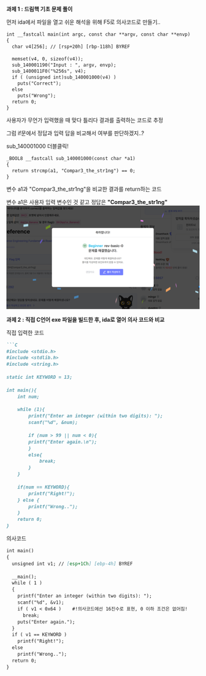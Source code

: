 **과제 1 : 드림핵 기초 문제 풀이**

먼저 ida에서 파일을 열고 쉬운 해석을 위해 F5로 의사코드로 만들기..
```
int __fastcall main(int argc, const char **argv, const char **envp)
{
  char v4[256]; // [rsp+20h] [rbp-118h] BYREF

  memset(v4, 0, sizeof(v4));
  sub_140001190("Input : ", argv, envp);
  sub_1400011F0("%256s", v4);
  if ( (unsigned int)sub_140001000(v4) )
    puts("Correct");
  else
    puts("Wrong");
  return 0;
}
```
사용자가 무언가 입력했을 때 맞다 틀리다 결과를 출력하는 코드로 추정


그럼 if문에서 정답과 입력 답을 비교해서 여부를 판단하겠지..?

sub_140001000 더블클릭!


```
_BOOL8 __fastcall sub_140001000(const char *a1)
{
  return strcmp(a1, "Compar3_the_str1ng") == 0;
}
```
변수 a1과 "Compar3_the_str1ng"을 비교한 결과를 return하는 코드

변수 a1은 사용자 입력 변수인 것 같고 정답은 **"Compar3_the_str1ng"**
![업로드 실패](https://github.com/ramm113/EVISION_8TH/blob/main/week3/%EB%93%9C%EB%A6%BC%ED%95%B5%20%EC%84%B1%EA%B3%B5%20%ED%99%94%EB%A9%B4.png)


**과제 2 : 직접 C언어 exe 파일을 빌드한 후, ida로 열어 의사 코드와 비교**

직접 입력한 코드
```markdown
```C
#include <stdio.h>
#include <stdlib.h>
#include <string.h>

static int KEYWORD = 13;

int main(){
    int num;

    while (1){
        printf("Enter an integer (within two digits): ");
        scanf("%d", &num);

        if (num > 99 || num < 0){
        printf("Enter again.\n");
        }
        else{
            break;
        }
    }

    if(num == KEYWORD){
        printf("Right!");
    } else {
        printf("Wrong..");
    }
    return 0;
}
```

의사코드
```markdown
int main()
{
  unsigned int v1; // [esp+1Ch] [ebp-4h] BYREF

  __main();
  while ( 1 )
  {
    printf("Enter an integer (within two digits): ");
    scanf("%d", &v1);
    if ( v1 < 0x64 )    #!의사코드에선 16진수로 표현, 0 이하 조건은 없어짐!
      break;
    puts("Enter again.");
  }
  if ( v1 == KEYWORD )
    printf("Right!");
  else
    printf("Wrong..");
  return 0;
}
```

